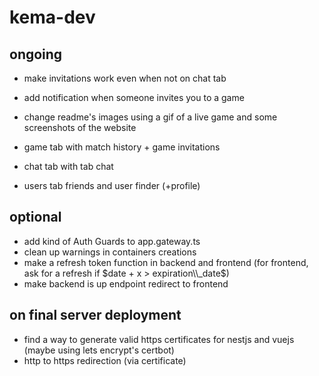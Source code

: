 # kema-dev

## ongoing

* make invitations work even when not on chat tab
* add notification when someone invites you to a game
* change readme's images using a gif of a live game and some screenshots of the website

* game tab with match history + game invitations
* chat tab with tab chat
* users tab friends and user finder (+profile)

## optional

* add kind of Auth Guards to app.gateway.ts
* clean up warnings in containers creations
* make a refresh token function in backend and frontend (for frontend, ask for a refresh if $date + x > expiration\\_date$)
* make backend is up endpoint redirect to frontend

## on final server deployment

* find a way to generate valid https certificates for nestjs and vuejs (maybe using lets encrypt's certbot)
* http to https redirection (via certificate)
